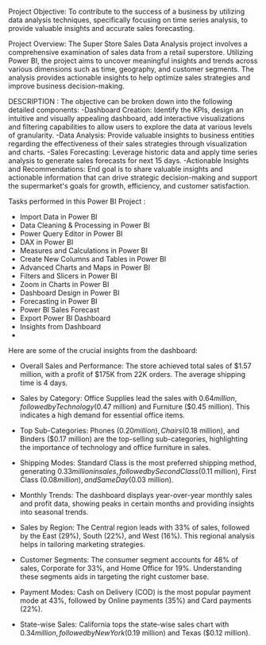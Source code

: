 Project Objective:
To contribute to the success of a business by utilizing data analysis techniques, specifically focusing on time series analysis, to provide valuable insights and accurate sales forecasting. 

Project Overview:
The Super Store Sales Data Analysis project involves a comprehensive examination of sales data from a retail superstore. Utilizing Power BI, the project aims to uncover meaningful insights and trends across various dimensions such as time, geography, and customer segments. The analysis provides actionable insights to help optimize sales strategies and improve business decision-making.

DESCRIPTION :
The objective can be broken down into the following detailed components:
-Dashboard Creation: Identify the KPIs, design an intuitive and visually
appealing dashboard, add interactive visualizations and filtering capabilities to
allow users to explore the data at various levels of granularity.
-Data Analysis: Provide valuable insights to business entities regarding the effectiveness of their sales strategies through visualization and charts.
-Sales Forecasting: Leverage historic data and apply time series analysis to
generate sales forecasts for next 15 days.
-Actionable Insights and Recommendations: End goal is to share valuable insights and actionable information that can drive strategic decision-making and support the supermarket's goals for growth, efficiency, and customer satisfaction.

 Tasks performed in this Power BI Project :
- Import Data in Power BI
- Data Cleaning & Processing in Power BI
- Power Query Editor in Power BI
- DAX in Power BI
- Measures and Calculations in Power BI
- Create New Columns and Tables in Power BI
- Advanced Charts and Maps in Power BI
- Filters and Slicers in Power BI
- Zoom in Charts in Power BI
- Dashboard Design in Power BI 
- Forecasting in Power BI
- Power BI Sales Forecast
- Export Power BI Dashboard
- Insights from Dashboard
- 
Here are some of the crucial insights from the dashboard:
- Overall Sales and Performance: The store achieved total sales of $1.57 million, with a profit of $175K from 22K orders. The average shipping time is 4 days.

- Sales by Category: Office Supplies lead the sales with $0.64 million, followed by Technology ($0.47 million) and Furniture ($0.45 million). This indicates a high demand for essential office items.

- Top Sub-Categories: Phones ($0.20 million), Chairs ($0.18 million), and Binders ($0.17 million) are the top-selling sub-categories, highlighting the importance of technology and office furniture in sales.

- Shipping Modes: Standard Class is the most preferred shipping method, generating $0.33 million in sales, followed by Second Class ($0.11 million), First Class ($0.08 million), and Same Day ($0.03 million).

- Monthly Trends: The dashboard displays year-over-year monthly sales and profit data, showing peaks in certain months and providing insights into seasonal trends.

- Sales by Region: The Central region leads with 33% of sales, followed by the East (29%), South (22%), and West (16%). This regional analysis helps in tailoring marketing strategies.

- Customer Segments: The consumer segment accounts for 48% of sales, Corporate for 33%, and Home Office for 19%. Understanding these segments aids in targeting the right customer base.

- Payment Modes: Cash on Delivery (COD) is the most popular payment mode at 43%, followed by Online payments (35%) and Card payments (22%).

- State-wise Sales: California tops the state-wise sales chart with $0.34 million, followed by New York ($0.19 million) and Texas ($0.12 million).
